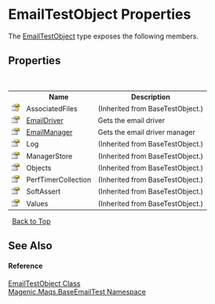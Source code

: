 # EmailTestObject Properties
 

The <a href="#/MAQS_5/Email_AUTOGENERATED/EmailTestObject_Class">EmailTestObject</a> type exposes the following members.


## Properties
&nbsp;<table><tr><th></th><th>Name</th><th>Description</th></tr><tr><td>![Protected property](media/protproperty.gif "Protected property")</td><td>AssociatedFiles</td><td> (Inherited from BaseTestObject.)</td></tr><tr><td>![Public property](media/pubproperty.gif "Public property")</td><td><a href="#/MAQS_5/Email_AUTOGENERATED/EmailTestObject-EmailDriver_Property">EmailDriver</a></td><td>
Gets the email driver</td></tr><tr><td>![Public property](media/pubproperty.gif "Public property")</td><td><a href="#/MAQS_5/Email_AUTOGENERATED/EmailTestObject-EmailManager_Property">EmailManager</a></td><td>
Gets the email driver manager</td></tr><tr><td>![Public property](media/pubproperty.gif "Public property")</td><td>Log</td><td> (Inherited from BaseTestObject.)</td></tr><tr><td>![Public property](media/pubproperty.gif "Public property")</td><td>ManagerStore</td><td> (Inherited from BaseTestObject.)</td></tr><tr><td>![Public property](media/pubproperty.gif "Public property")</td><td>Objects</td><td> (Inherited from BaseTestObject.)</td></tr><tr><td>![Public property](media/pubproperty.gif "Public property")</td><td>PerfTimerCollection</td><td> (Inherited from BaseTestObject.)</td></tr><tr><td>![Public property](media/pubproperty.gif "Public property")</td><td>SoftAssert</td><td> (Inherited from BaseTestObject.)</td></tr><tr><td>![Public property](media/pubproperty.gif "Public property")</td><td>Values</td><td> (Inherited from BaseTestObject.)</td></tr></table>&nbsp;
<a href="#emailtestobject-properties">Back to Top</a>

## See Also


#### Reference
<a href="#/MAQS_5/Email_AUTOGENERATED/EmailTestObject_Class">EmailTestObject Class</a><br /><a href="#/MAQS_5/Email_AUTOGENERATED/Magenic-Maqs-BaseEmailTest_Namespace">Magenic.Maqs.BaseEmailTest Namespace</a><br />